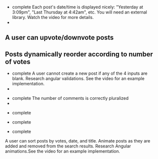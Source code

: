 <!-- Each post has a title, author, image, and description. -->
- complete
Each post's date/time is displayed nicely: "Yesterday at 3:09pm", "Last Thursday at 4:42am", etc. You will need an external library. Watch the video for more details.
-
A user can upvote/downvote posts
-
Posts dynamically reorder according to number of votes
-
<!-- A user can create new posts -->
- complete
A user cannot create a new post if any of the 4 inputs are blank. Research angular validations. See the video for an example implementation.
-
<!-- A user can click to view existing comments on a specific post -->
- complete
The number of comments is correctly pluralized
-
<!-- A user can add a new comment to a specific post -->
- complete
<!-- The new post form and comment forms can be toggled on and off -->
- complete
<!-- A user can search through posts -->
- complete

A user can sort posts by votes, date, and title.
Animate posts as they are added and removed from the search results.
Research Angular animations.See the video for an example implementation.
